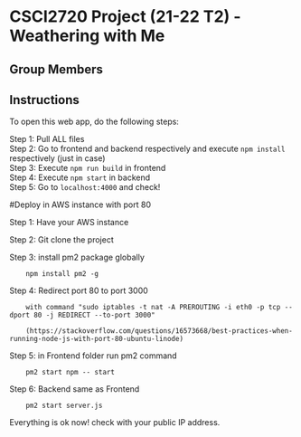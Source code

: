 # CSCI2720 Project (21-22 T2) - Weathering with Me

## Group Members

## Instructions
To open this web app, do the following steps: 

Step 1: Pull ALL files  
Step 2: Go to frontend and backend respectively and execute `npm install` respectively (just in case)  
Step 3: Execute `npm run build` in frontend  
Step 4: Execute `npm start` in backend  
Step 5: Go to `localhost:4000` and check!  


#Deploy in AWS instance with port 80

Step 1: Have your AWS instance

Step 2: Git clone the project

Step 3: install pm2 package globally

        npm install pm2 -g
        
Step 4: Redirect port 80 to port 3000 

        with command "sudo iptables -t nat -A PREROUTING -i eth0 -p tcp --dport 80 -j REDIRECT --to-port 3000"
        
        (https://stackoverflow.com/questions/16573668/best-practices-when-running-node-js-with-port-80-ubuntu-linode)
        
Step 5: in Frontend folder run pm2 command 

        pm2 start npm -- start
        
Step 6: Backend same as Frontend

        pm2 start server.js

Everything is ok now! check with your public IP address.
        
